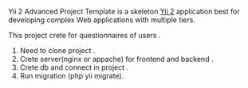 
Yii 2 Advanced Project Template is a skeleton [Yii 2](http://www.yiiframework.com/) application best for
developing complex Web applications with multiple tiers.

This project crete for questionnaires of users . 

1. Need to clone project .
2. Crete server(nginx or appache) for frontend and backend . 
3. Crete db and connect in project .
4. Run migration (php yii migrate).



